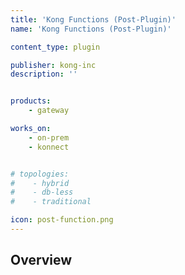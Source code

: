 ```yaml
---
title: 'Kong Functions (Post-Plugin)'
name: 'Kong Functions (Post-Plugin)'

content_type: plugin

publisher: kong-inc
description: ''


products:
    - gateway

works_on:
    - on-prem
    - konnect


# topologies:
#    - hybrid
#    - db-less
#    - traditional

icon: post-function.png
---
```


## Overview
